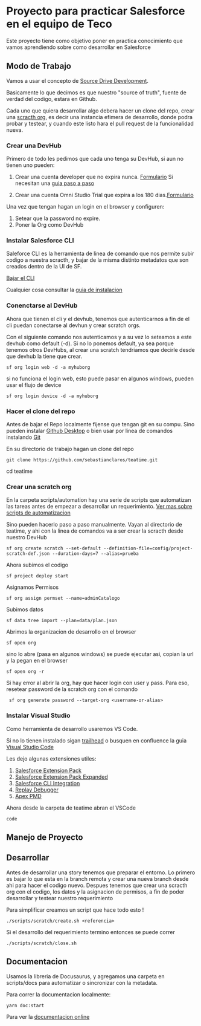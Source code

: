 # Proyecto para practicar Salesforce en el equipo de Teco


Este proyecto tiene como objetivo poner en practica conocimiento que vamos aprendiendo sobre como desarrollar en Salesforce

## Modo de Trabajo

Vamos a usar el concepto de [Source Drive Development](https://trailhead.salesforce.com/content/learn/modules/sfdx_app_dev/sfdx_app_dev_setup_dx).

Basicamente lo que decimos es que nuestro "source of truth", fuente de verdad del codigo, estara en Github.

Cada uno que quiera desarrollar algo debera hacer un clone del repo, crear una [scracth org](https://trailhead.salesforce.com/content/learn/modules/sfdx_app_dev/sfdx_app_dev_setup_dx), es decir una instancia efimera de desarrollo, donde podra probar y testear, y cuando este listo hara el pull request de la funcionalidad nueva.

### Crear una DevHub

Primero de todo les pedimos que cada uno tenga su DevHub, si aun no tienen uno pueden:

1. Crear una cuenta developer que no expira nunca. [Formulario](https://developer.salesforce.com/signup)
   Si necesitan una [guia paso a paso](https://www.apexhours.com/how-to-create-a-free-salesforce-developer-account/#:~:text=Go%20to%20the%20Salesforce%20Developer,Then%20Choose%20a%20unique%20username.)

2. Crear una cuenta Omni Studio Trial que expira a los 180 dias.[Formulario](https://trailhead.salesforce.com/promo/orgs/omnistudiotrails)

Una vez que tengan hagan un login en el browser y configuren:

1. Setear que la password no expire.
2. Poner la Org como DevHub

### Instalar Salesforce CLI

Saleforce CLI es la herramienta de linea de comando que nos permite subir codigo a nuestra scracth, y bajar de la misma distinto metadatos que son creados dentro de la UI de SF.

[Bajar el CLI](https://developer.salesforce.com/tools/salesforcecli?_ga=2.11139901.867475159.1706793275-450459138.1704306154)

Cualquier cosa consultar la [guia de instalacion](https://developer.salesforce.com/docs/atlas.en-us.sfdx_setup.meta/sfdx_setup/sfdx_setup_install_cli.htm)

### Conenctarse al DevHub

Ahora que tienen el cli y el devhub, tenemos que autenticarnos a fin de el cli puedan conectarse al devhun y crear scratch orgs. 

Con el siguiente comando nos autenticamos y a su vez lo seteamos a este devhub como default (-d). Si no lo ponemos default, ya sea porque tenemos otros DevHubs, al crear una scratch tendriamos que decirle desde que devhub la tiene que crear.

```
sf org login web -d -a myhuborg
```

si no funciona el login web, esto puede pasar en algunos windows, pueden usar el flujo de device

```
sf org login device -d -a myhuborg
```

### Hacer el clone del repo

Antes de bajar el Repo localmente fijense que tengan git en su compu. Sino pueden instalar [Github Desktop](https://desktop.github.com/) o bien usar por linea de comandos instalando [Git](https://git-scm.com/book/en/v2/Getting-Started-Installing-Git)

En su directorio de trabajo hagan un clone del repo

```
git clone https://github.com/sebastianclaros/teatime.git
```

cd teatime

### Crear una scratch org

En la carpeta scripts/automation hay una serie de scripts que automatizan las tareas antes de empezar a desarrollar un requerimiento.
[Ver mas sobre scripts de automatizacion](./scripts/automation/index.md)

Sino pueden hacerlo paso a paso manualmente. Vayan al directorio de teatime, y ahi con la linea de comandos va a ser crear la scracth desde nuestro DevHub

```
sf org create scratch --set-default --definition-file=config/project-scratch-def.json --duration-days=7 --alias=prueba
```

Ahora subimos el codigo

```
sf project deploy start
```

Asignamos Permisos

```
sf org assign permset --name=adminCatalogo
```

Subimos datos

```
sf data tree import --plan=data/plan.json
```

Abrimos la organizacion de desarrollo en el browser

```
sf open org
```

sino lo abre (pasa en algunos windows) se puede ejecutar asi, copian la url y la pegan en el browser

```
sf open org -r
```


Si hay error al abrir la org, hay que hacer login con user y pass. Para eso, resetear password de la scratch org con el comando

```
 sf org generate password --target-org <username-or-alias>
```

### Instalar Visual Studio

Como herramienta de desarrollo usaremos VS Code.

Si no lo tienen instalado sigan [trailhead](https://trailhead.salesforce.com/es-MX/content/learn/projects/find-and-fix-bugs-with-apex-replay-debugger/apex-replay-debugger-set-up-vscode) o busquen en confluence la guia [Visual Studio Code](https://tecocloud.atlassian.net/wiki/spaces/SCRM/pages/3284173659/Visual+Studio+Code)

Les dejo algunas extensiones utiles:

1. [Salesforce Extension Pack](https://marketplace.visualstudio.com/items?itemName=salesforce.salesforcedx-vscode)
2. [Salesforce Extension Pack Expanded](https://marketplace.visualstudio.com/items?itemName=salesforce.salesforcedx-vscode-expanded)
3. [Salesforce CLI Integration](https://marketplace.visualstudio.com/items?itemName=salesforce.salesforcedx-vscode-core)
4. [Replay Debugger](https://marketplace.visualstudio.com/items?itemName=salesforce.salesforcedx-vscode-apex-replay-debugger)
5. [Apex PMD](https://marketplace.visualstudio.com/items?itemName=chuckjonas.apex-pmd)

Ahora desde la carpeta de teatime abran el VSCode

```
code
```

## Manejo de Proyecto

## Desarrollar 
Antes de desarrollar una story tenemos que preparar el entorno. Lo primero es bajar lo que esta en la branch remota y crear una nueva branch desde ahi para hacer el codigo nuevo.
Despues tenemos que crear una scracth org con el codigo, los datos y la asignacion de permisos, a fin de poder desarrollar y testear nuestro requerimiento

Para simplificar creamos un script que hace todo esto !

```
./scripts/scratch/create.sh <referencia>
```

Si el desarrollo del requerimiento termino entonces se puede correr 

```
./scripts/scratch/close.sh 
```

## Documentacion

Usamos la libreria de Docusaurus, y agregamos una carpeta en scripts/docs para automatizar o sincronizar con la metadata.

Para correr la documentacion localmente:

```
yarn doc:start
```

Para ver la [documentacion online](https://sebastianclaros.github.io/teatime/)
